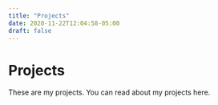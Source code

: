 ```yaml
---
title: "Projects"
date: 2020-11-22T12:04:58-05:00
draft: false
---
```


# Projects

These are my projects. You can read about my projects here.